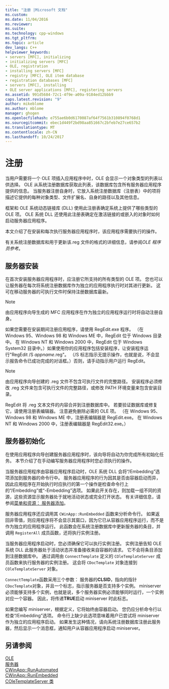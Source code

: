 ```yaml
---
title: "注册 |Microsoft 文档"
ms.custom: 
ms.date: 11/04/2016
ms.reviewer: 
ms.suite: 
ms.technology: cpp-windows
ms.tgt_pltfrm: 
ms.topic: article
dev_langs: C++
helpviewer_keywords:
- servers [MFC], initializing
- initializing servers [MFC]
- OLE, registration
- installing servers [MFC]
- registry [MFC], OLE item database
- registration databases [MFC]
- servers [MFC], installing
- OLE server applications [MFC], registering servers
ms.assetid: 991d5684-72c1-4f9e-a09a-9184ed12bbb9
caps.latest.revision: "9"
author: mikeblome
ms.author: mblome
manager: ghogen
ms.openlocfilehash: e755ae6b0d6170087af64f7561b310894f0768d1
ms.sourcegitcommit: ebec1d449f2bd98aa851667c2bfeb7e27ce657b2
ms.translationtype: MT
ms.contentlocale: zh-CN
ms.lasthandoff: 10/24/2017
---
```

# <a name="registration"></a>注册
当用户需要将一个 OLE 项插入应用程序中时，OLE 会显示一个对象类型的列表以供选择。 OLE 从系统注册数据库获取此列表，该数据库包含所有服务器应用程序提供的信息。 当服务器注册自身时，它放入系统注册数据库（注册表）中的项将描述它提供的每种对象类型、文件扩展名、自身的路径以及其他信息。  
  
 框架和 OLE 系统动态链接库 (DLL) 使用此注册表确定系统上提供了哪些类型的 OLE 项。 OLE 系统 DLL 还使用此注册表确定在激活链接的或嵌入的对象时如何启动服务器应用程序。  
  
 本文介绍了在安装和每次执行服务器应用程序时，该应用程序需要执行的操作。  
  
 有关系统注册数据库和用于更新该.reg 文件的格式的详细信息，请参阅*OLE 程序员参考*。  
  
##  <a name="_core_server_installation"></a>服务器安装  
 在首次安装服务器应用程序时，应注册它所支持的所有类型的 OLE 项。 您也可以让服务器在每次将系统注册数据库作为独立的应用程序执行时对其进行更新。 这可在移动服务器的可执行文件时保持注册数据库最新。  
  
> [!NOTE]
>  由应用程序向导生成的 MFC 应用程序在作为独立的应用程序运行时将自动注册自身。  
  
 如果您需要在安装期间注册应用程序，请使用 RegEdit.exe 程序。 （在 Windows 95、Windows 98 和 Windows ME 中，RegEdit 位于 Windows 目录中。 在 Windows NT 和 Windows 2000 中，RegEdit 位于 Windows System32 目录中。）如果使用你的应用程序包括安装程序，让安装程序运行"RegEdit /S *appname*.reg"。 （/S 标志指示无提示操作，也就是说，不会显示报告命令已成功完成的对话框。）否则，请手动指示用户运行 RegEdit。  
  
> [!NOTE]
>  由应用程序向导创建的 .reg 文件不包含可执行文件的完整路径。 安装程序必须修改 .reg 文件来包含可执行文件的完整路径，或修改 PATH 环境变量来包含安装目录。  
  
 RegEdit 将 .reg 文本文件的内容合并到注册数据库中。 若要验证数据库或修复它，请使用注册表编辑器。 注意避免删除必需的 OLE 项。 （在 Windows 95、Windows 98 和 Windows ME 中，注册表编辑器是 RegEdit.exe。 在 Windows NT 和 Windows 2000 中，注册表编辑器是 RegEdit32.exe。）  
  
##  <a name="_core_server_initialization"></a>服务器初始化  
 在使用应用程序向导创建服务器应用程序时，该向导将自动为你完成所有初始化任务。 本节介绍了在手动编写服务器应用程序时您必须执行的操作。  
  
 当服务器应用程序由容器应用程序启动时，OLE 系统 DLL 会将“/Embedding”选项添加到服务器的命令行中。 服务器应用程序的行为因其是否由容器启动而异，因此应用程序在开始执行时应执行的第一个操作是检查命令行上的“/Embedding”或“-Embedding”选项。 如果此开关存在，则加载一组不同的资源，这些资源显示服务器处于就地活动状态或完全打开状态。 有关详细信息，请参阅[菜单和资源： 服务器添加](../mfc/menus-and-resources-server-additions.md)。  
  
 服务器应用程序还应调用其 `CWinApp::RunEmbedded` 函数来分析命令行。 如果返回非零值，则应用程序将不会显示其窗口，因为它已从容器应用程序运行，而不是作为独立的应用程序运行。 此函数会在系统注册数据库中更新服务器的条目，并调用 `RegisterAll` 成员函数，还将执行实例注册。  
  
 当服务器应用程序启动时，您必须确保它可以执行实例注册。 实例注册告知 OLE 系统 DLL 此服务器处于活动状态并准备接收来自容器的请求。 它不会将条目添加到注册数据库中。 通过调用由 `ConnectTemplate` 定义的 `COleTemplateServer` 成员函数来执行服务器的实例注册。 这会将 `CDocTemplate` 对象连接到 `COleTemplateServer` 对象。  
  
 `ConnectTemplate`函数采用三个参数： 服务器的**CLSID**，指向的指针`CDocTemplate`对象，并且一个标志，指示服务器是否支持多个实例。 miniserver 必须能够支持多个实例，也就是说，多个服务器实例必须能够同时运行，一个实例对应一个容器。 因此，将传递**TRUE**启动 miniserver 时此标志。  
  
 如果您编写 miniserver，根据定义，它将始终由容器启动。 您仍应分析命令行以检查“/Embedding”选项。 命令行上缺少此选项意味着用户已尝试将 miniserver 作为独立的应用程序启动。 如果发生这种情况，请向系统注册数据库注册此服务器，然后显示一个消息框，通知用户从容器应用程序启动 miniserver。  
  
## <a name="see-also"></a>另请参阅  
 [OLE](../mfc/ole-in-mfc.md)   
 [服务器](../mfc/servers.md)   
 [CWinApp::RunAutomated](../mfc/reference/cwinapp-class.md#runautomated)   
 [CWinApp::RunEmbedded](../mfc/reference/cwinapp-class.md#runembedded)   
 [COleTemplateServer 类](../mfc/reference/coletemplateserver-class.md)
